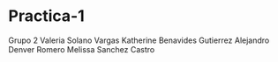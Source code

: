 # Practica-1
Grupo 2
Valeria Solano Vargas
Katherine Benavides Gutierrez
Alejandro Denver Romero
Melissa Sanchez Castro
